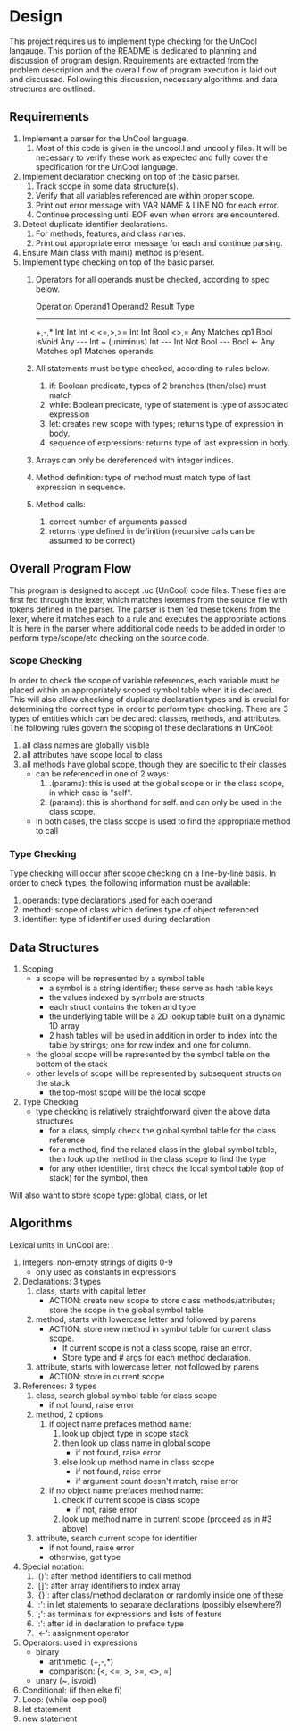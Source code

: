 # Design

This project requires us to implement type checking for the UnCool langauge.
This portion of the README is dedicated to planning and discussion of program
design. Requirements are extracted from the problem description and the overall
flow of program execution is laid out and discussed. Following this discussion,
necessary algorithms and data structures are outlined.

## Requirements

1.  Implement a parser for the UnCool language.
    1.  Most of this code is given in the uncool.l and uncool.y files. It will
        be necessary to verify these work as expected and fully cover the
        specification for the UnCool language.
2.  Implement declaration checking on top of the basic parser.
    1.  Track scope in some data structure(s).
    2.  Verify that all variables referenced are within proper scope.
    3.  Print out error message with VAR NAME & LINE NO for each error.
    4.  Continue processing until EOF even when errors are encountered.
3.  Detect duplicate identifier declarations.
    1.  For methods, features, and class names.
    1.  Print out appropriate error message for each and continue parsing.
4.  Ensure Main class with main() method is present.
5.  Implement type checking on top of the basic parser.
    1.  Operators for all operands must be checked, according to spec below.

        Operation       Operand1        Operand2        Result Type
        ------------    -----------     -----------     ----------------
        +,-,*           Int             Int             Int
        <,<=,>,>=       Int             Int             Bool
        <>,=            Any             Matches op1     Bool
        isVoid          Any             ---             Int
        ~ (uniminus)    Int             ---             Int
        Not             Bool            ---             Bool
        <-              Any             Matches op1     Matches operands

    2.  All statements must be type checked, according to rules below.
        1.  if: Boolean predicate, types of 2 branches (then/else) must match
        2.  while: Boolean predicate, type of statement is type of associated
            expression
        3.  let: creates new scope with types; returns type of expression in
            body.
        4.  sequence of expressions: returns type of last expression in body.
    3.  Arrays can only be dereferenced with integer indices.
    4.  Method definition: type of method must match type of last expression in
        sequence.
    5.  Method calls:
        1.  correct number of arguments passed
        2.  returns type defined in definition (recursive calls can be assumed
            to be correct)

## Overall Program Flow

This program is designed to accept .uc (UnCool) code files. These files are
first fed through the lexer, which matches lexemes from the source file with
tokens defined in the parser. The parser is then fed these tokens from the
lexer, where it matches each to a rule and executes the appropriate actions. It
is here in the parser where additional code needs to be added in order to
perform type/scope/etc checking on the source code.

### Scope Checking

In order to check the scope of variable references, each variable must be placed
within an appropriately scoped symbol table when it is declared. This will also
allow checking of duplicate declaration types and is crucial for determining the
correct type in order to perform type checking. There are 3 types of entities
which can be declared: classes, methods, and attributes. The following rules
govern the scoping of these declarations in UnCool:

1.  all class names are globally visible
2.  all attributes have scope local to class
3.  all methods have global scope, though they are specific to their classes
    -   can be referenced in one of 2 ways:
        1.  <obj>.<method>(params): this is used at the global scope or in the
            class scope, in which case <obj> is "self".
        2.  <id>(params): this is shorthand for self.<method> and can only be
            used in the class scope.
    -   in both cases, the class scope is used to find the appropriate method to
        call

### Type Checking

Type checking will occur after scope checking on a line-by-line basis. In order
to check types, the following information must be available:

1.  operands: type declarations used for each operand
2.  method: scope of class which defines type of object referenced
3.  identifier: type of identifier used during declaration

## Data Structures

1.  Scoping
    -   a scope will be represented by a symbol table
        +   a symbol is a string identifier; these serve as hash table keys
        +   the values indexed by symbols are structs
        +   each struct contains the token and type
        +   the underlying table will be a 2D lookup table built on a dynamic 1D
            array
        +   2 hash tables will be used in addition in order to index into the
            table by strings; one for row index and one for column.
    -   the global scope will be represented by the symbol table on the bottom
        of the stack
    -   other levels of scope will be represented by subsequent structs on the
        stack
        +   the top-most scope will be the local scope
2.  Type Checking
    -   type checking is relatively straightforward given the above data
        structures
        +   for a class, simply check the global symbol table for the class
            reference
        +   for a method, find the related class in the global symbol table,
            then look up the method in the class scope to find the type
        +   for any other identifier, first check the local symbol table (top of
            stack) for the symbol, then 

Will also want to store scope type: global, class, or let

## Algorithms

Lexical units in UnCool are:

1.  Integers: non-empty strings of digits 0-9
    -   only used as constants in expressions
2.  Declarations: 3 types
    1.  class, starts with capital letter
        -   ACTION: create new scope to store class methods/attributes; store
            the scope in the global symbol table
    2.  method, starts with lowercase letter and followed by parens
        -   ACTION: store new method in symbol table for current class scope.
            +   If current scope is not a class scope, raise an error.
            +   Store type and # args for each method declaration.
    3.  attribute, starts with lowercase letter, not followed by parens
        -   ACTION: store in current scope
3.  References: 3 types
    1.  class, search global symbol table for class scope
        -   if not found, raise error
    2.  method, 2 options
        1.  if object name prefaces method name:
            1.  look up object type in scope stack
            2.  then look up class name in global scope
                -   if not found, raise error
            3.  else look up method name in class scope
                -   if not found, raise error
                -   if argument count doesn't match, raise error
        2.  if no object name prefaces method name:
            1.  check if current scope is class scope
                -   if not, raise error
            2.  look up method name in current scope (proceed as in #3 above)
    3.  attribute, search current scope for identifier
        -   if not found, raise error
        -   otherwise, get type
4.  Special notation:
    1.  '()': after method identifiers to call method
    2.  '[]': after array identifiers to index array
    3.  '{}': after class/method declaration or randomly inside one of these
    4.  ':':  in let statements to separate declarations (possibly elsewhere?)
    5.  ';':  as terminals for expressions and lists of feature
    6.  ':':  after id in declaration to preface type
    7.  '<-': assignment operator
5.  Operators: used in expressions
    -   binary
        +   arithmetic: (+,-,\*)
        +   comparison: (<, <=, >, >=, <>, =)
    -   unary (~, isvoid)
6.  Conditional: (if <expr> then <expr> else <expr> fi)
7.  Loop: (while <expr> loop <expr> pool)
8.  let statement
9.  new statement
